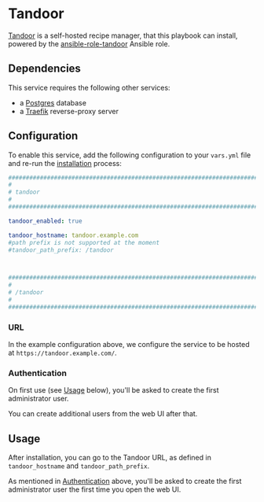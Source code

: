 # Tandoor

[Tandoor](https://docs.tandoor.dev/) is a self-hosted recipe manager, that this playbook can install, powered by the [ansible-role-tandoor](https://github.com/IUCCA/ansible-role-tandoor) Ansible role.


## Dependencies

This service requires the following other services:
- a [Postgres](postgres.md) database
- a [Traefik](traefik.md) reverse-proxy server


## Configuration

To enable this service, add the following configuration to your `vars.yml` file and re-run the [installation](../installing.md) process:

```yaml
########################################################################
#                                                                      #
# tandoor                                                              #
#                                                                      #
########################################################################

tandoor_enabled: true

tandoor_hostname: tandoor.example.com
#path prefix is not supported at the moment
#tandoor_path_prefix: /tandoor



########################################################################
#                                                                      #
# /tandoor                                                             #
#                                                                      #
########################################################################
```

### URL

In the example configuration above, we configure the service to be hosted at `https://tandoor.example.com/`.

### Authentication

On first use (see [Usage](#usage) below), you'll be asked to create the first administrator user.

You can create additional users from the web UI after that.


## Usage

After installation, you can go to the Tandoor URL, as defined in `tandoor_hostname` and `tandoor_path_prefix`.

As mentioned in [Authentication](#authentication) above, you'll be asked to create the first administrator user the first time you open the web UI.
